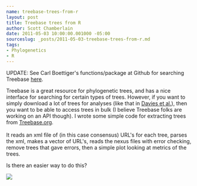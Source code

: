 ```yaml
---
name: treebase-trees-from-r
layout: post
title: Treebase trees from R
author: Scott Chamberlain
date: 2011-05-03 10:00:00.001000 -05:00
sourceslug: _posts/2011-05-03-treebase-trees-from-r.md
tags:
- Phylogenetics
- R
---
```


UPDATE: See Carl Boettiger's functions/package at Github for searching Treebase <a href="https://github.com/ropensci/treeBASE">here</a>.

Treebase is a great resource for phylogenetic trees, and has a nice interface for searching for certain types of trees. However, if you want to simply download a lot of trees for analyses (like that in <a href="http://biology.mcgill.ca/faculty/davies/pdfs/Davies_etal_Evolution_2011.pdf">Davies et al.</a>), then you want to be able to access trees in bulk (I believe Treebase folks are working on an API though). I wrote some simple code for extracting trees from <a href="http://treebase.org/">Treebase.org</a>.<br /><br />It reads an xml file of (in this case consensus) URL's for each tree, parses the xml, makes a vector of URL's, reads the nexus files with error checking, remove trees that gave errors, then a simple plot looking at metrics of the trees.

Is there an easier way to do this?

<script src="https://gist.github.com/953468.js?file=treebase_code.R"></script>

<img src="http://2.bp.blogspot.com/-AaMexPVCreo/TcAW171ZBaI/AAAAAAAAEbc/bDafe7YgGcw/s320/sampetreebaseplot.png">
